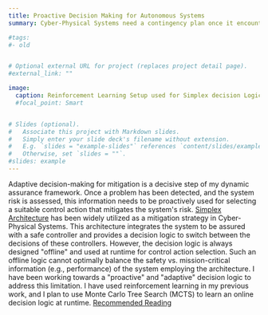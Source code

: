 ```yaml
---
title: Proactive Decision Making for Autonomous Systems
summary: Cyber-Physical Systems need a contingency plan once it encounters high risk because of operational hazards.

#tags:
#- old


# Optional external URL for project (replaces project detail page).
#external_link: ""

image:
  caption: Reinforcement Learning Setup used for Simplex decision Logic
  #focal_point: Smart


# Slides (optional).
#   Associate this project with Markdown slides.
#   Simply enter your slide deck's filename without extension.
#   E.g. `slides = "example-slides"` references `content/slides/example-slides.md`.
#   Otherwise, set `slides = ""`.
#slides: example
---
```


Adaptive decision-making for mitigation is a decisive step of my dynamic assurance framework. Once a problem has been detected, and the system risk is assessed, this information needs to be proactively used for selecting a suitable control action that mitigates the system's risk. [Simplex Architecture](https://ieeexplore.ieee.org/abstract/document/703255?casa_token=b0hDZcHUVyEAAAAA:OOwd116kACcSTNvS2kPzORhUTmzYF8QlX5KS3i9YJpGaMq9-YjbTmrX1Dz0Jb521WuKGDaFH9Q) has been widely utilized as a mitigation strategy in Cyber-Physical Systems. This architecture integrates the system to be assured with a safe controller and provides a decision logic to switch between the decisions of these controllers. However, the decision logic is always designed "offline" and used at runtime for control action selection. Such an offline logic cannot optimally balance the safety vs. mission-critical information (e.g., performance) of the system employing the architecture. I have been working towards a "proactive" and "adaptive" decision logic to address this limitation. I have used reinforcement learning in my previous work, and I plan to use Monte Carlo Tree Search (MCTS) to learn an online decision logic at runtime. [Recommended Reading](https://www.sciencedirect.com/science/article/abs/pii/S1383762120300540)
